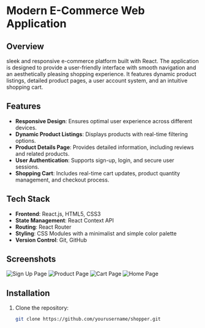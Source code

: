 # Modern E-Commerce Web Application

## Overview
sleek and responsive e-commerce platform built with React. The application is designed to provide a user-friendly interface with smooth navigation and an aesthetically pleasing shopping experience. It features dynamic product listings, detailed product pages, a user account system, and an intuitive shopping cart.

## Features
- **Responsive Design**: Ensures optimal user experience across different devices.
- **Dynamic Product Listings**: Displays products with real-time filtering options.
- **Product Details Page**: Provides detailed information, including reviews and related products.
- **User Authentication**: Supports sign-up, login, and secure user sessions.
- **Shopping Cart**: Includes real-time cart updates, product quantity management, and checkout process.

## Tech Stack
- **Frontend**: React.js, HTML5, CSS3
- **State Management**: React Context API
- **Routing**: React Router
- **Styling**: CSS Modules with a minimalist and simple color palette
- **Version Control**: Git, GitHub

## Screenshots
![Sign Up Page](./path/to/sign-up-screenshot.png)
![Product Page](./path/to/product-page-screenshot.png)
![Cart Page](./path/to/cart-page-screenshot.png)
![Home Page](./path/to/home-page-screenshot.png)

## Installation
1. Clone the repository:
   ```bash
   git clone https://github.com/yourusername/shopper.git
